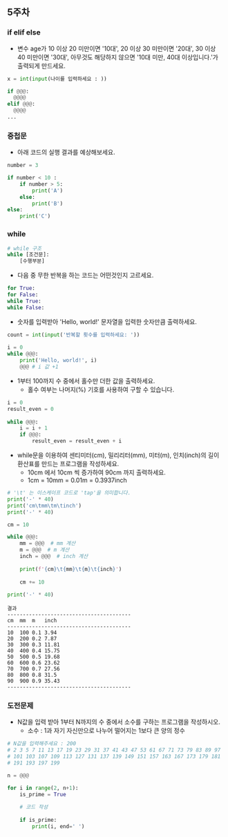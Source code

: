 ## 5주차
### if elif else
- 변수 age가 10 이상 20 미만이면 '10대', 20 이상 30 미만이면 '20대', 30 이상 40 미만이면 '30대', 아무것도 해당하지 않으면 '10대 미만, 40대 이상입니다.'가 출력되게 만드세요.

```python
x = int(input(나이를 입력하세요 : ))

if @@@:
  @@@@
elif @@@:
  @@@@
...

```

### 중첩문
- 아래 코드의 실행 결과를 예상해보세요.

```python
number = 3

if number < 10 :
    if number > 5:
        print('A')
    else:
        print('B')
else:
    print('C')
```

### while
```python
# while 구조
while [조건문]:
    [수행부분]
```

- 다음 중 무한 반복을 하는 코드는 어떤것인지 고르세요.
```python
for True:
for False:
while True:
while False:
```

- 숫자를 입력받아 'Hello, world!' 문자열을 입력한 숫자만큼 출력하세요.

```python
count = int(input('반복할 횟수를 입력하세요: '))
 
i = 0
while @@@:
    print('Hello, world!', i)
    @@@ # i 값 +1
```

- 1부터 100까지 수 중에서 홀수만 더한 값을 출력하세요.
  - 홀수 여부는 나머지(%) 기호를 사용하여 구할 수 있습니다.

```python
i = 0
result_even = 0
 
while @@@:
    i = i + 1
    if @@@:
        result_even = result_even + i
```

- while문을 이용하여 센티미터(cm), 밀리리터(mm), 미터(m), 인치(inch)의 길이 환산표를 만드는 프로그램을 작성하세요.
  - 10cm 에서 10cm 씩 증가하여 90cm 까지 출력하세요.
  - 1cm = 10mm = 0.01m = 0.3937inch

```python
# '\t' 는 이스케이프 코드로 'tap'을 의미합니다.    
print('-' * 40)
print('cm\tmm\tm\tinch')
print('-' * 40)

cm = 10

while @@@:
    mm = @@@  # mm 계산
    m = @@@  # m 계산
    inch = @@@  # inch 계산
    
    print(f'{cm}\t{mm}\t{m}\t{inch}')
            
    cm += 10
    
print('-' * 40)
```
```
결과
----------------------------------------
cm  mm  m   inch
----------------------------------------
10  100 0.1 3.94
20  200 0.2 7.87
30  300 0.3 11.81
40  400 0.4 15.75
50  500 0.5 19.68
60  600 0.6 23.62
70  700 0.7 27.56
80  800 0.8 31.5
90  900 0.9 35.43
----------------------------------------
```



### 도전문제

- N값을 입력 받아 1부터 N까지의 수 중에서 소수를 구하는 프로그램을 작성하시오.
  - 소수 : 1과 자기 자신만으로 나누어 떨어지는 1보다 큰 양의 정수

```python
# N값을 입력해주세요 : 200
# 2 3 5 7 11 13 17 19 23 29 31 37 41 43 47 53 61 67 71 73 79 83 89 97
# 101 103 107 109 113 127 131 137 139 149 151 157 163 167 173 179 181
# 191 193 197 199

n = @@@

for i in range(2, n+1):
    is_prime = True
    
    # 코드 작성
    
    if is_prime:
        print(i, end=' ')
```
